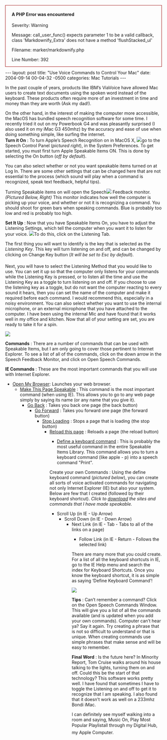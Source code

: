 <div style="border:1px solid #990000;padding-left:20px;margin:0 0 10px 0;">

<h4>A PHP Error was encountered</h4>

<p>Severity: Warning</p>
<p>Message:  call_user_func() expects parameter 1 to be a valid callback, class 'Markdownify_Extra' does not have a method 'flushStacked_ul'</p>
<p>Filename: marker/markdownify.php</p>
<p>Line Number: 392</p>

</div>---
layout: post
title:  "Use Voice Commands to Control Your Mac"
date:   2004-09-14 00-04-32 -0500
categories: Mac Tutorials
---

In the past couple of years, products like IBM’s ViaVoice have allowed Mac users to create text documents using the spoken word instead of the keyboard. These products often require more of an investment in time and money than they are worth (Ask my dad!).

On the other hand, in the interest of making the computer more accessible, the MacOS has bundled speech recognition software for some time. I recently tried it out on my Powerbook G4 and was pleasantly surprised (I also used it on my iMac G3 450mhz) by the accuracy and ease of use when doing something simple, like surfing the internet.  
**Turn it On** : To turn Apple’s Speech Recognition on in MacOS X, ![][1]go to the Speech Control Panel (*pictured right*), in the System Preferences. To get started, you must first turn Apple Speakable Items ON. This is done by selecting the On button (*off by default*). 

  
  


You can also select whether or not you want speakable items turned on at Log In. There are some other settings that can be changed here that are not essential to the process (which sound will play when a command is recognized, speak text feedback, helpful tips).

  
  


Turning Speakable items on will open the Speech![][2] Feedback monitor. *(Pictured Below, Right)* This monitor indicates how well the computer is picking up your voice, and whether or not it is recognizing a command. You should shoot for green bars when speaking commands. Blue is probably too low and red is probably too high.

  
  


**Set It Up** : Now that you have Speakable Items On, you have to adjust the Listening Settings, which tell the computer when you want it to listen for your voice. ![][3]To do this, click on the Listening Tab.

  
  


The first thing you will want to identify is the key that is selected as the *Listening Key*. This key will turn listening on and off, and can be changed by clicking on Change Key&#133; button (*It will be set to Esc by default*). 

  
  


Next, you will have to select the Listening Method that you would like to use. You can set it up so that the computer only listens for your commands while the Listening Key is pressed, or to listen all the time and use the Listening Key as a toggle to turn listening on and off. If you choose to use the listening key as a toggle, but do not want the computer reacting to every sound it hears, then you can set the name of the computer and make it required before each command. I would recommend this, especially in a noisy environment. You can also select whether you want to use the internal microphone, or an external microphone that you have attached to the computer. I have been using the internal Mic and have found that it works well in my office and kitchen. Now that all of your setting are set, you are ready to take it for a spin.

  
  


  
  


![][4]

  
  


  
  


**Commands** : There are a number of commands that can be used with Speakable Items, but I am only going to cover those pertinent to Internet Explorer. To see a list of all of the commands, click on the down arrow in the Speech Feedback Monitor, and click on Open Speech Commands. 

  
  


**IE Commands** : These are the most important commands that you will use with Internet Explorer. 

  
  


  
*   <u>Open My Browser</u>: Launches your web browser.  
    *   <u>Make This Page Speakable</u> : This command is the most important command (when using IE). This allows you to go to any web page simply by saying its name (or any name that you give it).  
        *   <u>Go Back</u> : Takes you back one page (the back button)  
            *   <u>Go Forward</u> : Takes you forward one page (the forward button)  
                *   <u>Stop Loading</u> : Stops a page that is loading (the stop button)  
                    *   <u>Reload this page</u> : Reloads a page (the reload button)  
                        *   <u>Define a keyboard command</u> : This is probably the most useful command in the entire Speakable Items Library. This command allows you to turn a keyboard command (like apple - p) into a speech command "Print".  
                            </ul>
                              
                              
                            
                            
                            Create your own Commands : Using the define keyboard command (*pictured below*), you can create all sorts of voice activated commands for navigating not only Internet Explorer (IE) but also your system. Below are few that I created (followed by their keyboard shortcut). *Click to [download][5] the sites and commands that I have made speakable.*
                            
                              
                              
                            
                            
                              
                            *   Scroll Up (in IE - Up Arrow)  
                                *   Scroll Down (in IE - Down Arrow)  
                                    *   Next Link (in IE - Tab - Tabs to all of the links on a page)  
                                        *   Follow Link (in IE - Return - Follows the selected link)  
                                            </ul>
                                              
                                              
                                            
                                            
                                            There are many more that you could create. For a list of all the keyboard shortcuts in IE, go to the IE Help menu and search the index for Keyboard Shortcuts. Once you know the keyboard shortcut, it is as simple as saying ‘Define Keyboard Command’!
                                            
                                              
                                              
                                            
                                            
                                              
                                              
                                            
                                            
                                            ![][6]
                                            
                                              
                                              
                                            
                                            
                                              
                                              
                                            
                                            
                                              
                                              
                                            
                                            
                                            **Tips** : Can’t remember a command? Click on the Open Speech Commands Window. This will give you a list of all the commands available (and is updated when you add your own commands). Computer can’t hear ya? Say it again. Try creating a phrase that is not so difficult to understand or that is unique. When creating commands use simple phrases that make sense and will be easy to remember. 
                                            
                                              
                                              
                                            
                                            
                                            **Final Word** : Is the future here? In Minority Report, Tom Cruise walks around his house talking to the lights, turning them on and off. Could this be the start of that technology? This software works pretty well. I have found that sometimes I have to toggle the Listening on and off to get it to recognize that I am speaking. I also found that it doesn’t work as well on a 233mhz Bondi iMac.
                                            
                                              
                                              
                                            
                                            
                                            I can definitely see myself walking into a room and saying, Music On, Play Most Popular Playlist&#133;all through my Digital Hub, my Apple Computer.

 [1]: http://www.gbradhopkins.com/images/mac/voice/c-panel.jpg
 [2]: http://www.gbradhopkins.com/images/mac/voice/feedback.jpg
 [3]: http://www.gbradhopkins.com/images/mac/voice/listening-pref.jpg
 [4]: http://www.gbradhopkins.com/images/mac/voice/listening-2-pref.jpg
 [5]: speakable-web-sites.sit
 [6]: http://www.gbradhopkins.com/images/mac/voice/def-key-command.jpg

